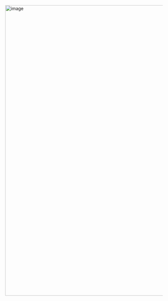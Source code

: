 <img width="1431" height="925" alt="image" src="https://github.com/user-attachments/assets/681765a8-0f6d-4127-8005-22608d8b9407" />
